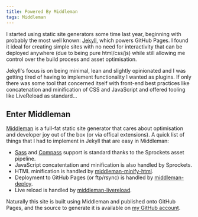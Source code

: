 ```yaml
---
title: Powered By Middleman
tags: Middleman
---
```


I started using static site generators some time last year, beginning with
probably the most well known: [Jekyll](http://jekyllrb.com/), which powers
GitHub Pages. I found it ideal for creating simple sites with no need for
interactivity that can be deployed anywhere (due to being pure html/css/js)
while still allowing me control over the build process and asset optimisation.

Jekyll's focus is on being minimal, lean and slightly opinionated and I was
getting tired of having to implement functionality I wanted as plugins. If only
there was some tool that concerned itself with front-end best practices like
concatenation and minification of CSS and JavaScript and offered tooling like
LiveReload as standard...


## Enter Middleman

[Middleman](http://middlemanapp.com/) is a full-fat static site generator that
cares about optimisation and developer joy out of the box (or via offical
extensions). A quick list of things that I had to implement in Jekyll that are
easy in Middleman:

* [Sass](http://sass-lang.com/) and [Compass](http://compass-style.org/) support
  is standard thanks to the Sprockets asset pipeline.
* JavaScript concatentation and minification is also handled by Sprockets.
* HTML minification is handled by
  [middleman-minify-html](https://github.com/middleman/middleman-minify-html).
* Deployment to GitHub Pages (or ftp/rsync) is handled by
  [middleman-deploy](https://github.com/tvaughan/middleman-deploy).
* Live reload is handled by
  [middleman-livereload](https://github.com/middleman/middleman-livereload).

Naturally this site is built using Middleman and published onto GitHub Pages,
and the source to generate it is available on
[my GitHub account](https://github.com/BPScott/bpscott.github.io).
